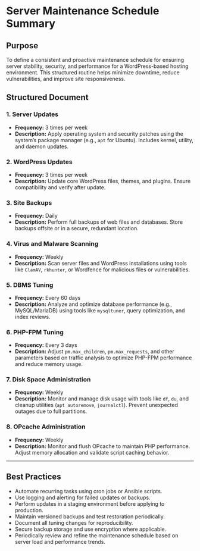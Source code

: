 
# **Server Maintenance Schedule Summary**

## **Purpose**

To define a consistent and proactive maintenance schedule for ensuring server stability, security, and performance for a WordPress-based hosting environment. This structured routine helps minimize downtime, reduce vulnerabilities, and improve site responsiveness.

## **Structured Document**

### 1. **Server Updates**

* **Frequency:** 3 times per week
* **Description:** Apply operating system and security patches using the system’s package manager (e.g., `apt` for Ubuntu). Includes kernel, utility, and daemon updates.

### 2. **WordPress Updates**

* **Frequency:** 3 times per week
* **Description:** Update core WordPress files, themes, and plugins. Ensure compatibility and verify after update.

### 3. **Site Backups**

* **Frequency:** Daily
* **Description:** Perform full backups of web files and databases. Store backups offsite or in a secure, redundant location.

### 4. **Virus and Malware Scanning**

* **Frequency:** Weekly
* **Description:** Scan server files and WordPress installations using tools like `ClamAV`, `rkhunter`, or Wordfence for malicious files or vulnerabilities.

### 5. **DBMS Tuning**

* **Frequency:** Every 60 days
* **Description:** Analyze and optimize database performance (e.g., MySQL/MariaDB) using tools like `mysqltuner`, query optimization, and index reviews.

### 6. **PHP-FPM Tuning**

* **Frequency:** Every 3 days
* **Description:** Adjust `pm.max_children`, `pm.max_requests`, and other parameters based on traffic analysis to optimize PHP-FPM performance and reduce memory usage.

### 7. **Disk Space Administration**

* **Frequency:** Weekly
* **Description:** Monitor and manage disk usage with tools like `df`, `du`, and cleanup utilities (`apt autoremove`, `journalctl`). Prevent unexpected outages due to full partitions.

### 8. **OPcache Administration**

* **Frequency:** Weekly
* **Description:** Monitor and flush OPcache to maintain PHP performance. Adjust memory allocation and validate script caching behavior.

---

## **Best Practices**

* Automate recurring tasks using cron jobs or Ansible scripts.
* Use logging and alerting for failed updates or backups.
* Perform updates in a staging environment before applying to production.
* Maintain versioned backups and test restoration periodically.
* Document all tuning changes for reproducibility.
* Secure backup storage and use encryption where applicable.
* Periodically review and refine the maintenance schedule based on server load and performance trends.
